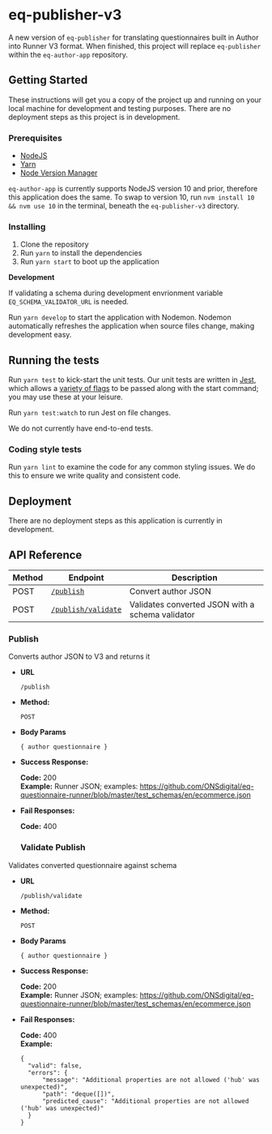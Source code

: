 # eq-publisher-v3

A new version of `eq-publisher` for translating questionnaires built in Author into Runner V3 format. When finished, this project will replace `eq-publisher` within the `eq-author-app` repository.

## Getting Started

These instructions will get you a copy of the project up and running on your local machine for development and testing purposes. There are no deployment steps as this project is in development.

### Prerequisites

- [NodeJS](https://nodejs.org/en/)
- [Yarn](https://classic.yarnpkg.com/en/)
- [Node Version Manager](https://github.com/nvm-sh/nvm)

`eq-author-app` is currently supports NodeJS version 10 and prior, therefore this application does the same. To swap to version 10, run `nvm install 10 && nvm use 10` in the terminal, beneath the `eq-publisher-v3` directory.

### Installing

1. Clone the repository
2. Run `yarn` to install the dependencies
3. Run `yarn start` to boot up the application

**Development**

If validating a schema during development envrionment variable `EQ_SCHEMA_VALIDATOR_URL` is needed.

Run `yarn develop` to start the application with Nodemon. Nodemon automatically refreshes the application when source files change, making development easy.

## Running the tests

Run `yarn test` to kick-start the unit tests. Our unit tests are written in [Jest](https://jestjs.io/), which allows a [variety of flags](https://jestjs.io/docs/en/cli#options) to be passed along with the start command; you may use these at your leisure.

Run `yarn test:watch` to run Jest on file changes.

We do not currently have end-to-end tests.

### Coding style tests

Run `yarn lint` to examine the code for any common styling issues. We do this to ensure we write quality and consistent code.

## Deployment

There are no deployment steps as this application is currently in development.

## API Reference

| Method | Endpoint                       | Description                                      |
| ------ | ------------------------------ | ------------------------------------------------ |
| POST   | [`/publish`](#publish)         | Convert author JSON                              |
| POST   | [`/publish/validate`](#submit) | Validates converted JSON with a schema validator |

### Publish

Converts author JSON to V3 and returns it

- **URL**

  `/publish`

- **Method:**

  `POST`

- **Body Params**

  ```
  { author questionnaire }
  ```

- **Success Response:**

  **Code:** 200 <br />
  **Example:** Runner JSON; examples: https://github.com/ONSdigital/eq-questionnaire-runner/blob/master/test_schemas/en/ecommerce.json

- **Fail Responses:**

  **Code:** 400 <br/>

  ### Validate Publish

Validates converted questionnaire against schema

- **URL**

  `/publish/validate`

- **Method:**

  `POST`

- **Body Params**

  ```
  { author questionnaire }
  ```

- **Success Response:**

  **Code:** 200 <br />
  **Example:** Runner JSON; examples: https://github.com/ONSdigital/eq-questionnaire-runner/blob/master/test_schemas/en/ecommerce.json

- **Fail Responses:**

  **Code:** 400 <br/>
  **Example:**

  ```
  {
    "valid": false,
    "errors": {
        "message": "Additional properties are not allowed ('hub' was unexpected)",
        "path": "deque([])",
        "predicted_cause": "Additional properties are not allowed ('hub' was unexpected)"
    }
  }
  ```
